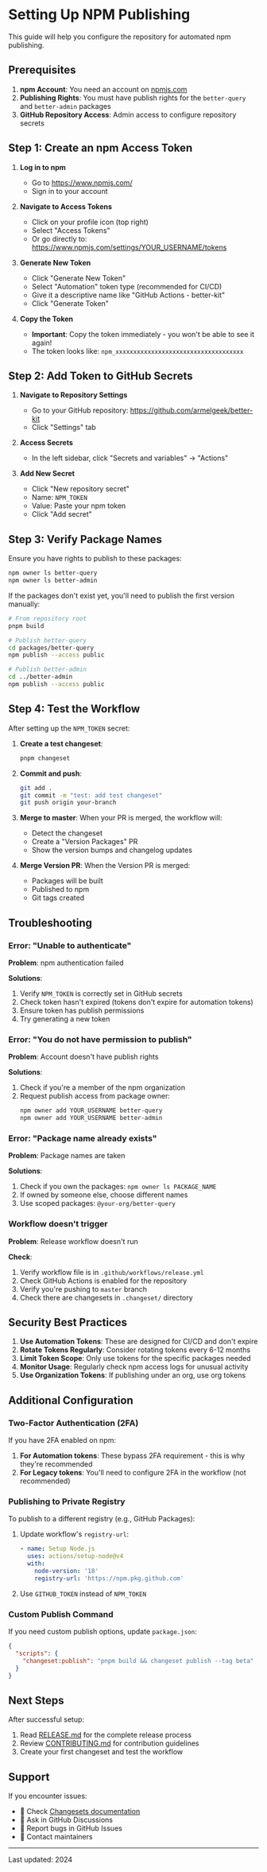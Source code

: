 # Setting Up NPM Publishing

This guide will help you configure the repository for automated npm publishing.

## Prerequisites

1. **npm Account**: You need an account on [npmjs.com](https://www.npmjs.com/)
2. **Publishing Rights**: You must have publish rights for the `better-query` and `better-admin` packages
3. **GitHub Repository Access**: Admin access to configure repository secrets

## Step 1: Create an npm Access Token

1. **Log in to npm**
   - Go to https://www.npmjs.com/
   - Sign in to your account

2. **Navigate to Access Tokens**
   - Click on your profile icon (top right)
   - Select "Access Tokens"
   - Or go directly to: https://www.npmjs.com/settings/YOUR_USERNAME/tokens

3. **Generate New Token**
   - Click "Generate New Token"
   - Select "Automation" token type (recommended for CI/CD)
   - Give it a descriptive name like "GitHub Actions - better-kit"
   - Click "Generate Token"

4. **Copy the Token**
   - **Important**: Copy the token immediately - you won't be able to see it again!
   - The token looks like: `npm_xxxxxxxxxxxxxxxxxxxxxxxxxxxxxxxxxxxx`

## Step 2: Add Token to GitHub Secrets

1. **Navigate to Repository Settings**
   - Go to your GitHub repository: https://github.com/armelgeek/better-kit
   - Click "Settings" tab

2. **Access Secrets**
   - In the left sidebar, click "Secrets and variables" → "Actions"

3. **Add New Secret**
   - Click "New repository secret"
   - Name: `NPM_TOKEN`
   - Value: Paste your npm token
   - Click "Add secret"

## Step 3: Verify Package Names

Ensure you have rights to publish to these packages:

```bash
npm owner ls better-query
npm owner ls better-admin
```

If the packages don't exist yet, you'll need to publish the first version manually:

```bash
# From repository root
pnpm build

# Publish better-query
cd packages/better-query
npm publish --access public

# Publish better-admin
cd ../better-admin
npm publish --access public
```

## Step 4: Test the Workflow

After setting up the `NPM_TOKEN` secret:

1. **Create a test changeset**:
   ```bash
   pnpm changeset
   ```

2. **Commit and push**:
   ```bash
   git add .
   git commit -m "test: add test changeset"
   git push origin your-branch
   ```

3. **Merge to master**: When your PR is merged, the workflow will:
   - Detect the changeset
   - Create a "Version Packages" PR
   - Show the version bumps and changelog updates

4. **Merge Version PR**: When the Version PR is merged:
   - Packages will be built
   - Published to npm
   - Git tags created

## Troubleshooting

### Error: "Unable to authenticate"

**Problem**: npm authentication failed

**Solutions**:
1. Verify `NPM_TOKEN` is correctly set in GitHub secrets
2. Check token hasn't expired (tokens don't expire for automation tokens)
3. Ensure token has publish permissions
4. Try generating a new token

### Error: "You do not have permission to publish"

**Problem**: Account doesn't have publish rights

**Solutions**:
1. Check if you're a member of the npm organization
2. Request publish access from package owner:
   ```bash
   npm owner add YOUR_USERNAME better-query
   npm owner add YOUR_USERNAME better-admin
   ```

### Error: "Package name already exists"

**Problem**: Package names are taken

**Solutions**:
1. Check if you own the packages: `npm owner ls PACKAGE_NAME`
2. If owned by someone else, choose different names
3. Use scoped packages: `@your-org/better-query`

### Workflow doesn't trigger

**Problem**: Release workflow doesn't run

**Check**:
1. Verify workflow file is in `.github/workflows/release.yml`
2. Check GitHub Actions is enabled for the repository
3. Verify you're pushing to `master` branch
4. Check there are changesets in `.changeset/` directory

## Security Best Practices

1. **Use Automation Tokens**: These are designed for CI/CD and don't expire
2. **Rotate Tokens Regularly**: Consider rotating tokens every 6-12 months
3. **Limit Token Scope**: Only use tokens for the specific packages needed
4. **Monitor Usage**: Regularly check npm access logs for unusual activity
5. **Use Organization Tokens**: If publishing under an org, use org tokens

## Additional Configuration

### Two-Factor Authentication (2FA)

If you have 2FA enabled on npm:

1. **For Automation tokens**: These bypass 2FA requirement - this is why they're recommended
2. **For Legacy tokens**: You'll need to configure 2FA in the workflow (not recommended)

### Publishing to Private Registry

To publish to a different registry (e.g., GitHub Packages):

1. Update workflow's `registry-url`:
   ```yaml
   - name: Setup Node.js
     uses: actions/setup-node@v4
     with:
       node-version: '18'
       registry-url: 'https://npm.pkg.github.com'
   ```

2. Use `GITHUB_TOKEN` instead of `NPM_TOKEN`

### Custom Publish Command

If you need custom publish options, update `package.json`:

```json
{
  "scripts": {
    "changeset:publish": "pnpm build && changeset publish --tag beta"
  }
}
```

## Next Steps

After successful setup:

1. Read [RELEASE.md](./RELEASE.md) for the complete release process
2. Review [CONTRIBUTING.md](./CONTRIBUTING.md) for contribution guidelines
3. Create your first changeset and test the workflow

## Support

If you encounter issues:

- 📖 Check [Changesets documentation](https://github.com/changesets/changesets)
- 💬 Ask in GitHub Discussions
- 🐛 Report bugs in GitHub Issues
- 📧 Contact maintainers

---

Last updated: 2024
